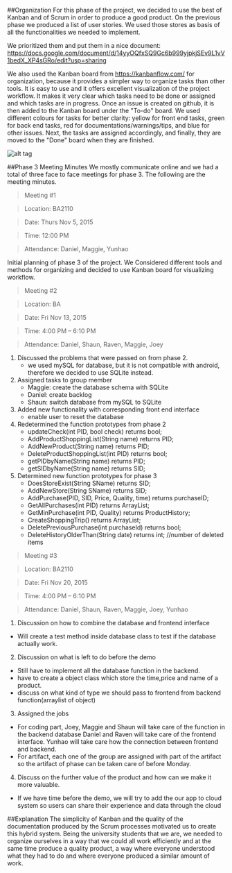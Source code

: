 

##Organization
For this phase of the project, we decided to use the best of Kanban and of Scrum in order to produce a good product.
On the previous phase we produced a list of user stories. We used those stores as basis of all the functionalities we needed to implement.

We prioritized them and put them in a nice document:
https://docs.google.com/document/d/14yyOQfxSQ9Gc6b999yjpkjSEv9L1vV1bedX_XP4sGRo/edit?usp=sharing

We also used the Kanban board from https://kanbanflow.com/ for organization, because it provides a simpler way to organize tasks than other tools. It is easy to use and it offers excellent visualization of the project workflow. It makes it very clear which tasks need to be done or assigned and which tasks are in progress. Once an issue is created on github, it is then added to the Kanban board under the "To-do" board. We used different colours for tasks for better clarity: yellow for front end tasks, green for back end tasks, red for documentations/warnings/tips, and blue for other issues. Next, the tasks are assigned accordingly, and finally, they are moved to the "Done" board when they are finished.

![alt tag](https://github.com/lemonjump/project-team9-L0101/blob/master/doc/phase3/snapshot1.png)

##Phase 3 Meeting Minutes 
We mostly communicate online and we had a total of three face to face meetings for phase 3. The following are the meeting minutes.

>Meeting #1 

>Location:	BA2110

>Date:	Thurs Nov 5, 2015

>Time:	12:00 PM

>Attendance: Daniel, Maggie, Yunhao

Initial planning of phase 3 of the project. 
We Considered different tools and methods for organizing and decided to use Kanban board for visualizing workflow.





>Meeting #2 

>Location:	BA

>Date:	Fri Nov 13, 2015

>Time:	4:00 PM – 6:10 PM

>Attendance: Daniel, Shaun, Raven, Maggie, Joey

1. Discussed the problems that were passed on from phase 2. 
   - we used mySQL for database, but it is not compatible with android, therefore we decided to use SQLite instead.
2. Assigned tasks to group member
   - Maggie: create the database schema with SQLite
   - Daniel: create backlog
   - Shaun: switch database from mySQL to SQLite
3. Added new functionality with corresponding front end interface
   - enable user to reset the database
4. Redetermined the function prototypes from phase 2
   - updateCheck(int PID, bool check) returns bool;
   - AddProductShoppingList(String name) returns PID;
   - AddNewProduct(String name) returns PID;
   - DeleteProductShoppingList(int PID) returns bool;
   - getPIDbyName(String name) returns PID;
   - getSIDbyName(String name) returns SID;
5. Determined new function prototypes for phase 3
   - DoesStoreExist(String SName) returns SID;
   - AddNewStore(String SName) returns SID;
   - AddPurchase(PID, SID, Price, Quality, time) returns purchaseID;
   - GetAllPurchases(int PID) returns ArrayList<ProductHistory>;
   - GetMinPurchase(int PID, Quality) returns ProductHistory;
   - CreateShoppingTrip() returns ArrayList<ProductHistory>;
   - DeletePreviousPurchase(int purchaseId) returns bool;
   - DeleteHistoryOlderThan(String date) returns int; //number of deleted items
   




>Meeting #3 

>Location:	BA2110

>Date:	Fri Nov 20, 2015

>Time:	4:00 PM – 6:10 PM

>Attendance: Daniel, Shaun, Raven, Maggie, Joey, Yunhao



1. Discussion on how to combine the database and frontend interface
 - Will create a test method inside database class to test if the database actually work.
2. Discussion on what is left to do before the demo
 - Still have to implement all the database function in the backend.
 - have to create a object class which store the time,price and name of a product.
 - discuss on what kind of type we should pass to frontend from backend function(arraylist of object)
3.	Assigned the jobs
 - For coding part, Joey, Maggie and Shaun will take care of the function in the backend database
 Daniel and Raven will take care of the frontend interface. Yunhao will take care how the connection
between frontend and backend.
 - For artifact, each one of the group are assigned with part of the artifact so the artifact of phase
 can be taken care of before Monday.
4. Discuss on the further value of the product and how can we make it more valuable.
  - If we have time before the demo, we will try to add the our app to cloud system so users can share their experience
  and data through the cloud

##Explanation
The simplicity of Kanban and the quality of the documentation produced by the Scrum processes motivated us to create this hybrid system. Being the university students that we are, we needed to organize ourselves in a way that we could all work efficiently and at the same time produce a quality product, a way where everyone understood what they had to do and where everyone produced a similar amount of work.
